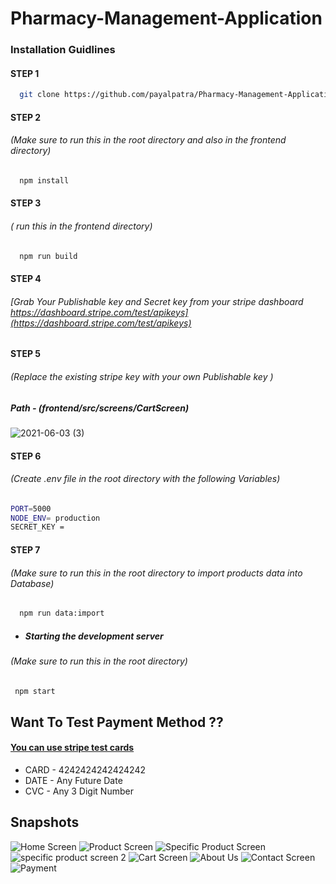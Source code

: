 # Pharmacy-Management-Application

### Installation Guidlines

#### STEP 1

 ```sh
   git clone https://github.com/payalpatra/Pharmacy-Management-Application.git
   ```

#### STEP 2
###### (Make sure to run this in the root directory and also in the frontend directory) 

 ```sh
   npm install
   ```
   
#### STEP 3
###### ( run this in the frontend directory) 

 ```sh
   npm run build
   ```
   
#### STEP 4
######  [Grab Your Publishable key and Secret key from your stripe dashboard https://dashboard.stripe.com/test/apikeys](https://dashboard.stripe.com/test/apikeys)

#### STEP 5
###### (Replace the existing stripe key with your own Publishable key )
##### Path - (frontend/src/screens/CartScreen)

   ![2021-06-03 (3)](https://user-images.githubusercontent.com/67522406/120692609-a160a900-c4c5-11eb-9737-a1a72f38e4dc.png)



#### STEP 6
###### (Create .env file in the root directory with the following Variables) 

  ```sh
  PORT=5000
  NODE_ENV= production
  SECRET_KEY = 
   ```
   
#### STEP 7
###### (Make sure to run this in the root directory to import products data into Database) 

 ```sh
   npm run data:import
   ```

* ##### Starting the development server
###### (Make sure to run this in the root directory)
```sh
 npm start
   ```
   
## Want To Test Payment Method ??
#### [You can use stripe test cards](https://stripe.com/docs/testing#cards)

* CARD - 4242424242424242
* DATE - Any Future Date
* CVC - Any 3 Digit Number

   
## Snapshots
![Home Screen](https://user-images.githubusercontent.com/67522406/120694041-5f386700-c4c7-11eb-8d49-3c7669f6eee3.png)
![Product Screen](https://user-images.githubusercontent.com/67522406/120694052-619ac100-c4c7-11eb-8db2-21264b479c65.png)
![Specific Product Screen](https://user-images.githubusercontent.com/67522406/120694064-65c6de80-c4c7-11eb-8c33-7ffd7a702a95.png)
![specific product screen 2](https://user-images.githubusercontent.com/67522406/120694073-6790a200-c4c7-11eb-9dae-6232d524b660.png)
![Cart Screen](https://user-images.githubusercontent.com/67522406/120694105-70817380-c4c7-11eb-93cf-45dfbbadde20.png)
![About Us](https://user-images.githubusercontent.com/67522406/120694117-737c6400-c4c7-11eb-8dc2-07a51dd4c62e.png)
![Contact Screen](https://user-images.githubusercontent.com/67522406/120694123-75debe00-c4c7-11eb-85bf-62666fc2564d.png)
![Payment](https://user-images.githubusercontent.com/67522406/120694154-7d9e6280-c4c7-11eb-9e06-2199bf3919f9.png)





   
